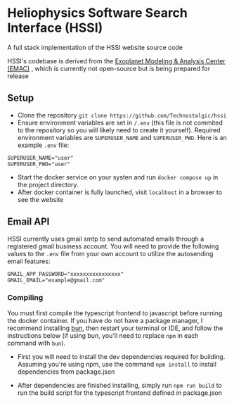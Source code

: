 # Heliophysics Software Search Interface (HSSI)

A full stack implementation of the HSSI website source code

HSSI's codebase is derived from the 
[Exoplanet Modeling & Analysis Center (EMAC)](https://emac.gsfc.nasa.gov/)
, which is currently not open-source but is being prepared for release

## Setup

* Clone the repository `git clone https://github.com/Technostalgic/hssi`  
* Ensure environment variables are set in `/.env` (this file is not 
commited to the repository so you will likely need to create it yourself). 
Required environment variables are `SUPERUSER_NAME` and `SUPERUSER_PWD`. Here 
is an example `.env` file:  
```
SUPERUSER_NAME="user"
SUPERUSER_PWD="user"
```
* Start the docker service on your systen and run `docker compose up` in the
project directory.  
* After docker container is fully launched, visit `localhost` in a browser to 
see the website

## Email API

HSSI currently uses gmail smtp to send automated emails through a registered
gmail business account. You will need to provide the following values to the
`.env` file from your own account to utilize the autosending email features:

```
GMAIL_APP_PASSWORD="xxxxxxxxxxxxxxxx"
GMAIL_EMAIL="example@gmail.com"
```

### Compiling

You must first compile the typescript frontend to javascript before running 
the docker container. If you have do not have a package manager, I recommend 
installing [bun](https://bun.sh/package-manager), then restart your terminal
or IDE, and follow the instructions below (if using bun, you'll need to replace 
`npm` in each command with `bun`).

* First you will need to install the dev dependencies required for building.
Assuming you're using npm, use the command `npm install` to install dependencies
from package.json

* After dependencies are finished installing, simply run `npm run build` to 
run the build script for the typescript frontend defined in package.json